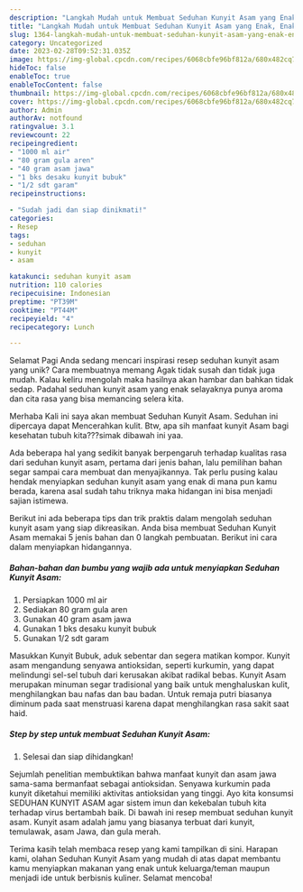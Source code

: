 ```yaml
---
description: "Langkah Mudah untuk Membuat Seduhan Kunyit Asam yang Enak, Enak"
title: "Langkah Mudah untuk Membuat Seduhan Kunyit Asam yang Enak, Enak"
slug: 1364-langkah-mudah-untuk-membuat-seduhan-kunyit-asam-yang-enak-enak
category: Uncategorized
date: 2023-02-28T09:52:31.035Z
image: https://img-global.cpcdn.com/recipes/6068cbfe96bf812a/680x482cq70/seduhan-kunyit-asam-foto-resep-utama.jpg
hideToc: false
enableToc: true
enableTocContent: false
thumbnail: https://img-global.cpcdn.com/recipes/6068cbfe96bf812a/680x482cq70/seduhan-kunyit-asam-foto-resep-utama.jpg
cover: https://img-global.cpcdn.com/recipes/6068cbfe96bf812a/680x482cq70/seduhan-kunyit-asam-foto-resep-utama.jpg
author: Admin
authorAv: notfound
ratingvalue: 3.1
reviewcount: 22
recipeingredient:
- "1000 ml air"
- "80 gram gula aren"
- "40 gram asam jawa"
- "1 bks desaku kunyit bubuk"
- "1/2 sdt garam"
recipeinstructions:

- "Sudah jadi dan siap dinikmati!"
categories:
- Resep
tags:
- seduhan
- kunyit
- asam

katakunci: seduhan kunyit asam 
nutrition: 110 calories
recipecuisine: Indonesian
preptime: "PT39M"
cooktime: "PT44M"
recipeyield: "4"
recipecategory: Lunch

---
```



Selamat Pagi Anda sedang mencari inspirasi resep seduhan kunyit asam yang unik? Cara membuatnya memang Agak tidak susah dan tidak juga mudah. Kalau keliru mengolah maka hasilnya akan hambar dan bahkan tidak sedap. Padahal seduhan kunyit asam yang enak selayaknya punya aroma dan cita rasa yang bisa memancing selera kita.


Merhaba Kali ini saya akan membuat Seduhan Kunyit Asam. Seduhan ini dipercaya dapat Mencerahkan kulit. Btw, apa sih manfaat kunyit Asam bagi kesehatan tubuh kita???simak dibawah ini yaa.

Ada beberapa hal yang sedikit banyak berpengaruh terhadap kualitas rasa dari seduhan kunyit asam, pertama dari jenis bahan, lalu pemilihan bahan segar sampai cara membuat dan menyajikannya. Tak perlu pusing kalau hendak menyiapkan seduhan kunyit asam yang enak di mana pun kamu berada, karena asal sudah tahu triknya maka hidangan ini bisa menjadi sajian istimewa.


Berikut ini ada beberapa tips dan trik praktis dalam mengolah seduhan kunyit asam yang siap dikreasikan. Anda bisa membuat Seduhan Kunyit Asam memakai 5 jenis bahan dan 0 langkah pembuatan. Berikut ini cara dalam menyiapkan hidangannya.

<!--inarticleads1-->

##### Bahan-bahan dan bumbu yang wajib ada untuk menyiapkan Seduhan Kunyit Asam:

1. Persiapkan 1000 ml air
1. Sediakan 80 gram gula aren
1. Gunakan 40 gram asam jawa
1. Gunakan 1 bks desaku kunyit bubuk
1. Gunakan 1/2 sdt garam


Masukkan Kunyit Bubuk, aduk sebentar dan segera matikan kompor. Kunyit asam mengandung senyawa antioksidan, seperti kurkumin, yang dapat melindungi sel-sel tubuh dari kerusakan akibat radikal bebas. Kunyit Asam merupakan minuman segar tradisional yang baik untuk menghaluskan kulit, menghilangkan bau nafas dan bau badan. Untuk remaja putri biasanya diminum pada saat menstruasi karena dapat menghilangkan rasa sakit saat haid. 

<!--inarticleads2-->

##### Step by step untuk membuat Seduhan Kunyit Asam:


1. Selesai dan siap dihidangkan!

Sejumlah penelitian membuktikan bahwa manfaat kunyit dan asam jawa sama-sama bermanfaat sebagai antioksidan. Senyawa kurkumin pada kunyit diketahui memiliki aktivitas antioksidan yang tinggi. Ayo kita konsumsi SEDUHAN KUNYIT ASAM agar sistem imun dan kekebalan tubuh kita terhadap virus bertambah baik. Di bawah ini resep membuat seduhan kunyit asam. Kunyit asam adalah jamu yang biasanya terbuat dari kunyit, temulawak, asam Jawa, dan gula merah. 

Terima kasih telah membaca resep yang kami tampilkan di sini. Harapan kami, olahan Seduhan Kunyit Asam yang mudah di atas dapat membantu kamu menyiapkan makanan yang enak untuk keluarga/teman maupun menjadi ide untuk berbisnis kuliner. Selamat mencoba!
